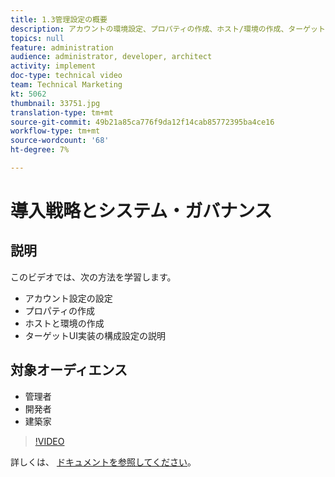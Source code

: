 ```yaml
---
title: 1.3管理設定の概要
description: アカウントの環境設定、プロパティの作成、ホスト/環境の作成、ターゲットUI実装の構成設定の説明
topics: null
feature: administration
audience: administrator, developer, architect
activity: implement
doc-type: technical video
team: Technical Marketing
kt: 5062
thumbnail: 33751.jpg
translation-type: tm+mt
source-git-commit: 49b21a85ca776f9da12f14cab85772395ba4ce16
workflow-type: tm+mt
source-wordcount: '68'
ht-degree: 7%

---
```



# 導入戦略とシステム・ガバナンス

## 説明

このビデオでは、次の方法を学習します。

* アカウント設定の設定
* プロパティの作成
* ホストと環境の作成
* ターゲットUI実装の構成設定の説明

## 対象オーディエンス

* 管理者
* 開発者
* 建築家

>[!VIDEO](https://video.tv.adobe.com/v/33751/?quality=12)

詳しくは、 [ドキュメントを参照してください](https://docs.adobe.com/content/help/en/target/using/administer/administrating-target.html)。
